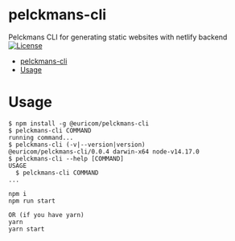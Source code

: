 # pelckmans-cli

Pelckmans CLI for generating static websites with netlify backend
[![License](https://img.shields.io/npm/l/pelckmans-cli.svg)](https://github.com/Euricom/pelckmans-cli/blob/master/package.json)

<!-- toc -->
* [pelckmans-cli](#pelckmans-cli)
* [Usage](#usage)
<!-- tocstop -->

# Usage

<!-- usage -->
```sh-session
$ npm install -g @euricom/pelckmans-cli
$ pelckmans-cli COMMAND
running command...
$ pelckmans-cli (-v|--version|version)
@euricom/pelckmans-cli/0.0.4 darwin-x64 node-v14.17.0
$ pelckmans-cli --help [COMMAND]
USAGE
  $ pelckmans-cli COMMAND
...
```
<!-- usagestop -->

```sh-session
npm i
npm run start

OR (if you have yarn)
yarn
yarn start
```
